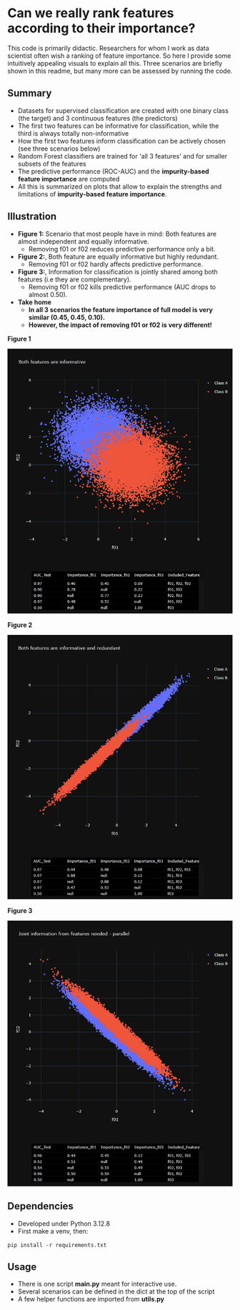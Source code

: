 # Can we really rank features according to their importance?

This code is primarily didactic. 
Researchers for whom I work as data scientist often wish a ranking of feature importance. 
So here I provide some intuitively appealing visuals to explain all this. 
Three scenarios are briefly shown in this readme, but many more can be assessed by running the code.

## Summary
*  Datasets for supervised classification are created with one binary class (the target) and 3 continuous features (the predictors)
*  The first two features can be informative for classification, while the third is always totally non-informative
*  How the first two features inform classification can be actively chosen (see three scenarios below)
*  Random Forest classifiers are trained for 'all 3 features' and for smaller subsets of the features 
*  The predictive performance (ROC-AUC) and the **impurity-based feature importance** are computed
*  All this is summarized on plots that allow to explain the strengths and limitations of **impurity-based feature importance**.

## Illustration

*  **Figure 1:** Scenario that most people have in mind: Both features are almost independent and equally informative.
    * Removing f01 or f02 reduces predictive performance only a bit.
*  **Figure 2:**, Both feature are equally informative but highly redundant.
    * Removing f01 or f02 hardly affects predictive performance.
*  **Figure 3:**, Information for classification is jointly shared among both features (i.e they are complementary).
    * Removing f01 or f02 kills predictive performance (AUC drops to almost 0.50).
*  **Take home** 
    * **In all 3 scenarios the feature importance of full model is very similar (0.45, 0.45, 0.10).**
    * **However, the impact of removing f01 or f02 is very different!** 


**Figure 1**

![](./pics/figure01.png)

**Figure 2**

![](./pics/figure02.png)

**Figure 3**

![](./pics/figure03.png)


## Dependencies
* Developed under Python 3.12.8
* First make a venv, then:
```
pip install -r requirements.txt
```

## Usage
* There is one script **main.py** meant for interactive use.
* Several scenarios can be defined in the dict at the top of the script
* A few helper functions are imported from **utils.py**


